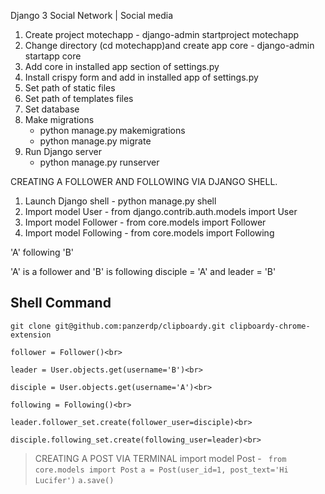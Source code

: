 


Django 3 Social Network | Social media

1. Create project motechapp - django-admin startproject motechapp
2. Change directory (cd motechapp)and create app core - django-admin startapp core
3. Add core in installed app section of settings.py
4. Install crispy form and add in installed app of settings.py
5. Set path of static files
6. Set path of templates files
7. Set database
8. Make migrations
    - python manage.py makemigrations
    - python manage.py migrate
9. Run Django server
    - python manage.py runserver




CREATING A FOLLOWER AND FOLLOWING VIA DJANGO SHELL.

1. Launch Django shell - python manage.py shell
2. Import model User - from django.contrib.auth.models import User
3. Import model Follower - from core.models import Follower
4. Import model Following - from core.models import Following

'A' following 'B'

'A' is a follower and 'B' is following
disciple = 'A' and leader = 'B'

## Shell Command
```
git clone git@github.com:panzerdp/clipboardy.git clipboardy-chrome-extension
```
```
follower = Follower()<br>
```
```
leader = User.objects.get(username='B')<br>
```
```
disciple = User.objects.get(username='A')<br>
```
```
following = Following()<br>
```
```
leader.follower_set.create(follower_user=disciple)<br>
```
```
disciple.following_set.create(following_user=leader)<br>
```


> CREATING A POST VIA TERMINAL
> import model Post - ``` from core.models import Post```
```a = Post(user_id=1, post_text='Hi Lucifer')```
```a.save()```



   
